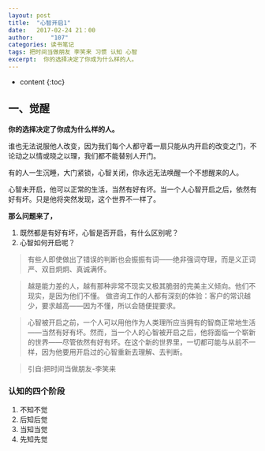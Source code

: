 ```yaml
---
layout: post
title:  "心智开启1"
date:   2017-02-24 21：00
author:     "107"
categories: 读书笔记
tags: 把时间当做朋友 李笑来 习惯 认知 心智 
excerpt:  你的选择决定了你成为什么样的人。
---
```

* content
{:toc}

## 一、觉醒
**你的选择决定了你成为什么样的人。**

谁也无法说服他人改变，因为我们每个人都守着一扇只能从内开启的改变之门，不论动之以情或晓之以理，我们都不能替别人开门。

有的人一生沉睡，大门紧锁，心智关闭，你永远无法唤醒一个不想醒来的人。

心智未开启，他可以正常的生活，当然有好有坏。当一个人心智开启之后，依然有好有坏。只是他将突然发现，这个世界不一样了。

**那么问题来了，**
1. 既然都是有好有坏，心智是否开启，有什么区别呢？
2. 心智如何开启呢？

>有些人即使做出了错误的判断也会振振有词——绝非强词夺理，而是义正词严、双目炯炯、真诚满怀。

>越是能力差的人，越有那种非常不现实又极其脆弱的完美主义倾向。他们不现实，是因为他们不懂。
做咨询工作的人都有深刻的体验：客户的常识越少，要求越高——因为不懂，所以会随便提要求。

> 心智被开启之前，一个人可以用他作为人类理所应当拥有的智商正常地生活——当然有好有坏。然而，当一个人的心智被开启之后，他将面临一个崭新的世界——尽管依然有好有坏。在这个新的世界里，一切都可能与从前不一样，因为他要用开启过的心智重新去理解、去判断。

> 引自:把时间当做朋友-李笑来
### **认知的四个阶段**
1. 不知不觉
2. 后知后觉
3. 当知当觉
4. 先知先觉
